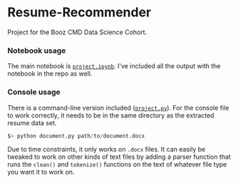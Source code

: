 # Resume-Recommender
Project for the Booz CMD Data Science Cohort.

### Notebook usage
The main notebook is [`project.ipynb`](https://github.com/MaraudingAvenger/Resume-Recommender/blob/master/project.ipynb). I've included all the output with the notebook in the repo as well. 

### Console usage

There is a command-line version included \([`project.py`](https://github.com/MaraudingAvenger/Resume-Recommender/blob/master/project.py)\). For the console file to work correctly, it needs to be in the same directory as the extracted resume data set. 

```python
$> python document.py path/to/document.docx
```

Due to time constraints, it only works on `.docx` files. It can easily be tweaked to work on other kinds of text files by adding a parser function that runs the `clean()` and `tokenize()` functions on the text of whatever file type you want it to work on.
